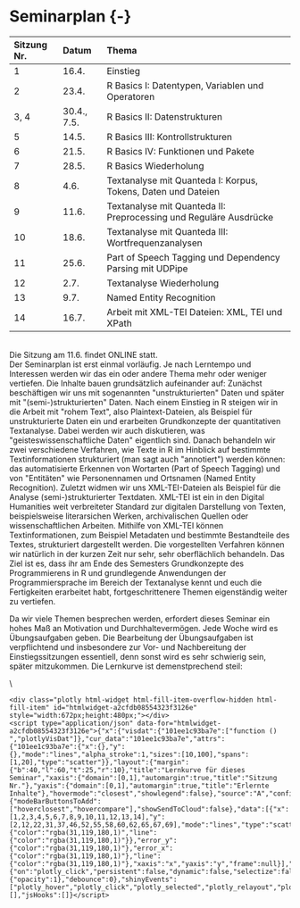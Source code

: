 # Seminarplan {-} 



|Sitzung Nr. |Datum       |Thema                                                             |
|:-----------|:-----------|:-----------------------------------------------------------------|
|1           |16.4.       |Einstieg                                                          |
|2           |23.4.       |R Basics I: Datentypen, Variablen und Operatoren                  |
|3, 4        |30.4., 7.5. |R Basics II: Datenstrukturen                                      |
|5           |14.5.       |R Basics III: Kontrollstrukturen                                  |
|6           |21.5.       |R Basics IV: Funktionen und Pakete                                |
|7           |28.5.       |R Basics Wiederholung                                             |
|8           |4.6.        |Textanalyse mit Quanteda I: Korpus, Tokens, Daten und Dateien     |
|9           |11.6.       |Textanalyse mit Quanteda II: Preprocessing und Reguläre Ausdrücke |
|10          |18.6.       |Textanalyse mit Quanteda III: Wortfrequenzanalysen                |
|11          |25.6.       |Part of Speech Tagging und Dependency Parsing mit UDPipe          |
|12          |2.7.        |Textanalyse Wiederholung                                          |
|13          |9.7.        |Named Entity Recognition                                          |
|14          |16.7.       |Arbeit mit XML-TEI Dateien: XML, TEI und XPath                    |

\
Die Sitzung am 11.6. findet ONLINE statt.
\
Der Seminarplan ist erst einmal vorläufig. Je nach Lerntempo und Interessen werden wir das ein oder andere Thema mehr oder weniger vertiefen. Die Inhalte bauen grundsätzlich aufeinander auf: Zunächst beschäftigen wir uns mit sogenannten "unstrukturierten" Daten und später mit "(semi-)strukturierten" Daten. Nach einem Einstieg in R steigen wir in die Arbeit mit "rohem Text", also Plaintext-Dateien, als Beispiel für unstrukturierte Daten ein und erarbeiten Grundkonzepte der quantitativen Textanalyse. Dabei werden wir auch diskutieren, was "geisteswissenschaftliche Daten" eigentlich sind. Danach behandeln wir zwei verschiedene Verfahren, wie Texte in R im Hinblick auf bestimmte Textinformationen strukturiert (man sagt auch "annotiert") werden können: das automatisierte Erkennen von Wortarten (Part of Speech Tagging) und von "Entitäten" wie Personennamen und Ortsnamen (Named Entity Recognition).
Zuletzt widmen wir uns XML-TEI-Dateien als Beispiel für die Analyse (semi-)strukturierter Textdaten. XML-TEI ist ein in den Digital Humanities weit verbreiteter Standard zur digitalen Darstellung von Texten, beispielsweise literarsichen Werken, archivalischen Quellen oder wissenschaftlichen Arbeiten. Mithilfe von XML-TEI können Textinformationen, zum Beispiel Metadaten und bestimmte Bestandteile des Textes, strukturiert dargestellt werden. Die vorgestellten Verfahren können wir natürlich in der kurzen Zeit nur sehr, sehr oberflächlich behandeln. Das Ziel ist es, dass ihr am Ende des Semesters Grundkonzepte des Programmierens in R und grundlegende Anwendungen der Programmiersprache im Bereich der Textanalyse kennt und euch die Fertigkeiten erarbeitet habt, fortgeschrittenere Themen eigenständig weiter zu vertiefen. 

Da wir viele Themen besprechen werden, erfordert dieses Seminar ein hohes Maß an Motivation und Durchhaltevermögen. Jede Woche wird es Übungsaufgaben geben. Die Bearbeitung der Übungsaufgaben ist verpflichtend und insbesondere zur Vor- und Nachbereitung der Einstiegssitzungen essentiell, denn sonst wird es sehr schwierig sein, später mitzukommen. Die Lernkurve ist demenstprechend steil: 

\


```{=html}
<div class="plotly html-widget html-fill-item-overflow-hidden html-fill-item" id="htmlwidget-a2cfdb08554323f3126e" style="width:672px;height:480px;"></div>
<script type="application/json" data-for="htmlwidget-a2cfdb08554323f3126e">{"x":{"visdat":{"101ee1c93ba7e":["function () ","plotlyVisDat"]},"cur_data":"101ee1c93ba7e","attrs":{"101ee1c93ba7e":{"x":{},"y":{},"mode":"lines","alpha_stroke":1,"sizes":[10,100],"spans":[1,20],"type":"scatter"}},"layout":{"margin":{"b":40,"l":60,"t":25,"r":10},"title":"Lernkurve für dieses Seminar","xaxis":{"domain":[0,1],"automargin":true,"title":"Sitzung Nr."},"yaxis":{"domain":[0,1],"automargin":true,"title":"Erlernte Inhalte"},"hovermode":"closest","showlegend":false},"source":"A","config":{"modeBarButtonsToAdd":["hoverclosest","hovercompare"],"showSendToCloud":false},"data":[{"x":[1,2,3,4,5,6,7,8,9,10,11,12,13,14],"y":[2,12,22,31,37,46,52,55,58,60,62,65,67,69],"mode":"lines","type":"scatter","marker":{"color":"rgba(31,119,180,1)","line":{"color":"rgba(31,119,180,1)"}},"error_y":{"color":"rgba(31,119,180,1)"},"error_x":{"color":"rgba(31,119,180,1)"},"line":{"color":"rgba(31,119,180,1)"},"xaxis":"x","yaxis":"y","frame":null}],"highlight":{"on":"plotly_click","persistent":false,"dynamic":false,"selectize":false,"opacityDim":0.20000000000000001,"selected":{"opacity":1},"debounce":0},"shinyEvents":["plotly_hover","plotly_click","plotly_selected","plotly_relayout","plotly_brushed","plotly_brushing","plotly_clickannotation","plotly_doubleclick","plotly_deselect","plotly_afterplot","plotly_sunburstclick"],"base_url":"https://plot.ly"},"evals":[],"jsHooks":[]}</script>
```
